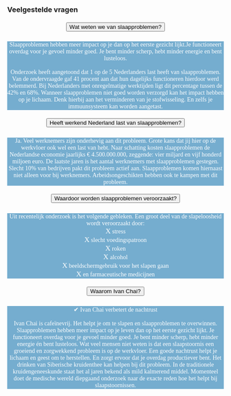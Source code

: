 ### Veelgestelde vragen
<!--START faq -->
<section id=faq>
<div data-aos="fade-right" class="col-md-12 aos-init aos-animate">
                    <div class="accordion" id="faqAccordion">
                        <div class="card shadow">
                            <div class="card-header" id="heading_1">
                                <h5 style="font-family:papyrus; text-align:center" class="mb-0">
                                    <button style="white-space:break-spaces" class="btn btn-link collapsed" type="button" data-toggle="collapse" data-target="#collapse_1" aria-expanded="false" aria-controls="collapse_1">Wat weten we van slaapproblemen?</button>
                                </h5>
                            </div>
                            <div id="collapse_1" class="collapse" aria-labelledby="heading_1" data-parent="#faqAccordion" style="">
                                <div class="card-body" style="background-color: #75adcf; color: white">
                                    <p style="font-family:candara; text-align:center">Slaapproblemen hebben meer impact op je dan op het eerste gezicht lijkt.Je functioneert overdag voor je gevoel minder goed. Je bent minder scherp, hebt minder energie en bent lusteloos.<br><br>Onderzoek heeft aangetoond dat 1 op de 5 Nederlanders last heeft van slaapproblemen. Van de ondervraagde gaf 41 procent aan dat hun dagelijks functioneren hierdoor werd belemmerd. Bij Nederlanders met onregelmatige werktijden ligt dit percentage tussen de 42% en 68%. Wanneer slaapproblemen niet goed worden verzorgd kan het impact hebben op je lichaam. Denk hierbij aan het verminderen van je stofwisseling. En zelfs je immuunsysteem kan worden aangetast.</p>
                                </div>
                            </div>
                        </div>
                        <div class="card shadow">
                            <div class="card-header" id="heading_2">
                                <h5 style="font-family:papyrus; text-align:center" class="mb-0">
                                    <button style="white-space:break-spaces" class="btn btn-link collapsed" type="button" data-toggle="collapse" data-target="#collapse_2" aria-expanded="false" aria-controls="collapse_2">Heeft werkend Nederland last van slaapproblemen?</button>
                                </h5>
                            </div>
                            <div id="collapse_2" class="collapse" aria-labelledby="heading_2" data-parent="#faqAccordion" style="">
                                <div class="card-body" style="background-color: #75adcf; color: white">
                                    <p style="font-family:candara; text-align:center">Ja. Veel werknemers zijn onderhevig aan dit probleem. Grote kans dat jij hier op de werkvloer ook wel een last van hebt. Naar schatting kosten slaapproblemen de Nederlandse economie jaarlijks € 4.500.000.000, zeggende: vier miljard en vijf honderd miljoen euro. De laatste jaren is het aantal werknemers met slaapproblemen gestegen. Slecht 10% van bedrijven pakt dit probleem actief aan. Slaapproblemen komen hiernaast niet alleen voor bij werknemers. Arbeidsongeschikten hebben ook te kampen met dit probleem.</p>
                                </div>
                            </div>
                        </div>
                        <div class="card shadow">
                            <div class="card-header" id="heading_3">
                                <h5 style="font-family:papyrus; text-align:center" class="mb-0">
                                    <button style="white-space:break-spaces" class="btn btn-link collapsed" type="button" data-toggle="collapse" data-target="#collapse_3" aria-expanded="false" aria-controls="collapse_3">Waardoor worden slaapproblemen veroorzaakt?</button>
                                </h5>
                            </div>
                            <div id="collapse_3" class="collapse" aria-labelledby="heading_3" data-parent="#faqAccordion" style="">
                                <div class="card-body" style="background-color: #75adcf; color: white">
                                    <p style="font-family:candara; text-align:center">Uit recentelijk onderzoek is het volgende gebleken. Een groot deel van de slapeloosheid wordt veroorzaakt door:<br><big>X</big> stress<br><big>X</big> slecht voedingspatroon<br><big>X</big> roken<br><big>X</big> alcohol<br><big>X</big> beeldschermgebruik voor het slapen gaan<br><big>X</big> en farmaceutische medicijnen</p>
                                </div>
                            </div>
                        </div>
                        <div class="card shadow">
                            <div class="card-header" id="heading_4">
                                <h5 style="font-family:papyrus; text-align:center" class="mb-0">
                                    <button style="white-space:break-spaces" class="btn btn-link collapsed" type="button" data-toggle="collapse" data-target="#collapse_4" aria-expanded="false" aria-controls="collapse_4">Waarom Ivan Chai?</button>
                                </h5>
                            </div>
                            <div id="collapse_4" class="collapse" aria-labelledby="heading_4" data-parent="#faqAccordion" style="">
                                <div class="card-body" style="background-color: #75adcf; color: white">
                                    <p style="font-family:candara; text-align:center">✔ Ivan Chai verbetert de nachtrust<br><br>Ivan Chai is cafeïnevrij. Het helpt je om te slapen en slaapproblemen te overwinnen.<br>Slaapproblemen hebben meer impact op je leven dan op het eerste gezicht lijkt. Je functioneert overdag voor je gevoel minder goed. Je bent minder scherp, hebt minder energie én bent lusteloos. Wat veel mensen niet weten is dat een slaapstoornis een groeiend en zorgwekkend probleem is op de werkvloer. Een goede nachtrust helpt je lichaam en geest om te herstellen. En zorgt ervoor dat je overdag productiever bent. Het drinken van Siberische kruidenthee kan helpen bij dit probleem. In de traditionele kruidengeneeskunde staat het al jaren bekend als mild kalmerend middel. Momenteel doet de medische wereld diepgaand onderzoek naar de exacte reden hoe het helpt bij slaapstoornissen.</p>
                                </div>
                            </div>
                        </div>
                      </section>
                <!--END faq -->
